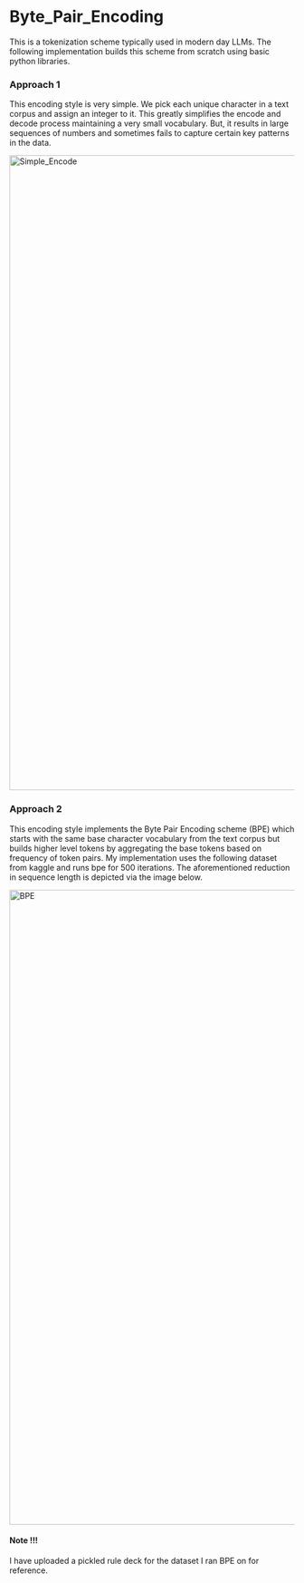 # Byte_Pair_Encoding
This is a tokenization scheme typically used in modern day LLMs. The following implementation builds this scheme from scratch using basic python libraries. 

### Approach 1

This encoding style is very simple. We pick each unique character in a text corpus and assign an integer to it. This greatly simplifies the encode and decode process maintaining a very small vocabulary. But, it results in large sequences of numbers and sometimes fails to capture certain key patterns in the data. 

<img width="1121" alt="Simple_Encode" src="https://github.com/srimanthtenneti/Byte_Pair_Encoding/assets/40752683/19998f15-2701-4a29-95a7-6ce986f27990">


### Approach 2 

This encoding style implements the Byte Pair Encoding scheme (BPE) which starts with the same base character vocabulary from the text corpus but builds higher level tokens by aggregating the base tokens based on frequency of token pairs. My implementation uses the following dataset from kaggle and runs bpe for 500 iterations. The aforementioned reduction in sequence length is depicted via the image below. 

<img width="1121" alt="BPE" src="https://github.com/srimanthtenneti/Byte_Pair_Encoding/assets/40752683/875e02d3-2f9c-4f96-bfb0-ab295328ce2a">

#### Note !!! 

I have uploaded a pickled rule deck for the dataset I ran BPE on for reference. 
